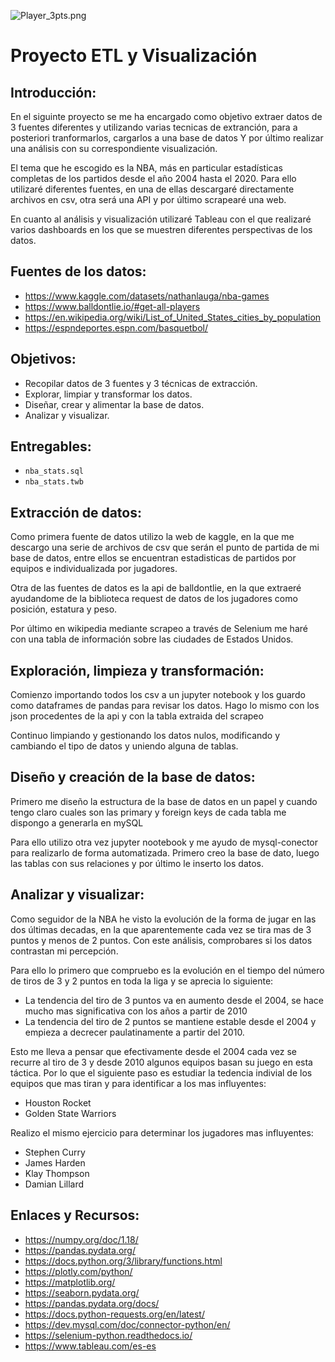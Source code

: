 ![Player_3pts.png](images/Player_3pts.png)


# Proyecto ETL y Visualización
## Introducción:


En el siguinte proyecto se me ha encargado como objetivo extraer datos de 3 fuentes diferentes y utilizando varias tecnicas de extranción, para a posteriori tranformarlos, cargarlos a una base de datos Y por último realizar una análisis con su correspondiente visualización.

El tema que he escogido es la NBA, más en particular estadísticas completas de los partidos desde el año 2004 hasta el 2020. Para ello utilizaré diferentes fuentes, en una de ellas descargaré directamente archivos en csv, otra será una API y por último scrapearé una web.

En cuanto al análisis y visualización utilizaré Tableau con el que realizaré varios dashboards en los que se muestren diferentes perspectivas de los datos.



## Fuentes de los datos:

 - https://www.kaggle.com/datasets/nathanlauga/nba-games
 - https://www.balldontlie.io/#get-all-players
 - https://en.wikipedia.org/wiki/List_of_United_States_cities_by_population
 - https://espndeportes.espn.com/basquetbol/
 

## Objetivos:

- Recopilar datos de 3 fuentes y 3 técnicas de extracción. 
- Explorar, limpiar y transformar los datos.
- Diseñar, crear y alimentar la base de datos.
- Analizar y visualizar.


## Entregables:

- `nba_stats.sql` 
- `nba_stats.twb`


## Extracción de datos:

Como primera fuente de datos utilizo la web de kaggle, en la que me descargo una serie de archivos de csv que serán el punto de partida de mi base de datos, entre ellos se encuentran estadisticas de partidos por equipos e individualizada por jugadores.

Otra de las fuentes de datos es la api de balldontlie, en la que extraeré ayudandome de la biblioteca request de datos de los jugadores como posición, estatura y peso.

Por último en wikipedia mediante scrapeo a través de Selenium me haré con una tabla de información sobre las ciudades de Estados Unidos.
        


## Exploración, limpieza y transformación:

Comienzo importando todos los csv a un jupyter notebook y los guardo como dataframes de pandas para revisar los datos. Hago lo mismo con los json procedentes de la api y con la tabla extraida del scrapeo 

Continuo limpiando y gestionando los datos nulos, modificando y cambiando el tipo de datos y uniendo alguna de tablas.



## Diseño y creación de la base de datos:


Primero me diseño la estructura de la base de datos en un papel y cuando tengo claro cuales son las primary y foreign keys de cada tabla me dispongo a generarla en mySQL

Para ello utilizo otra vez jupyter nootebook y me ayudo de mysql-conector para realizarlo de forma automatizada. Primero creo la base de dato, luego las tablas con sus relaciones y por último le inserto los datos.

## Analizar y visualizar:

Como seguidor de la NBA he visto la evolución de la forma de jugar en las dos últimas decadas, en la que aparentemente cada vez se tira mas de 3 puntos y menos de 2 puntos. Con este análisis, comprobares si los datos contrastan mi percepción.

Para ello lo primero que compruebo es la evolución en el tiempo del número de tiros de 3 y 2 puntos en toda la liga y se aprecia lo siguiente:

- La tendencia del tiro de 3 puntos va en aumento desde el 2004, se hace mucho mas significativa con los años a partir de 2010
- La tendencia del tiro de 2 puntos se mantiene estable desde el 2004 y empieza a decrecer paulatinamente a partir del 2010.

Esto me lleva a pensar que efectivamente desde el 2004 cada vez se recurre al tiro de 3 y desde 2010 algunos equipos basan su juego en esta táctica. Por lo que el siguiente paso es estudiar la tedencia indivial de los equipos que mas tiran y para identificar a los mas influyentes:

- Houston Rocket
- Golden State Warriors

Realizo el mismo ejercicio para determinar los jugadores mas influyentes:

- Stephen Curry
- James Harden 
- Klay Thompson
- Damian Lillard



## Enlaces y Recursos:


- <https://numpy.org/doc/1.18/>
- <https://pandas.pydata.org/>
- https://docs.python.org/3/library/functions.html
- https://plotly.com/python/
- https://matplotlib.org/
- https://seaborn.pydata.org/
- https://pandas.pydata.org/docs/
- https://docs.python-requests.org/en/latest/
- https://dev.mysql.com/doc/connector-python/en/
- https://selenium-python.readthedocs.io/
- https://www.tableau.com/es-es





```python

```



```python

```

